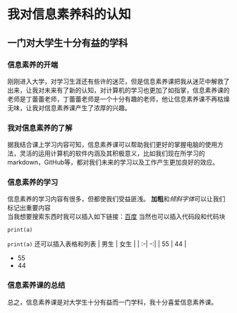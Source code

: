  # 我对信息素养科的认知
 ## 一门对大学生十分有益的学科
 ### 信息素养的开端  
刚刚进入大学，对学习生涯还有些许的迷茫，但是信息素养课把我从迷茫中解救了出来，让我对未来有了新的认知，对计算机的学习也更加了如指掌，信息素养课的老师是丁蕾蕾老师，丁蕾蕾老师是一个十分有趣的老师，他让信息素养课不再枯燥无味，让我对信息素养课产生了浓厚的兴趣。
 ### 我对信息素养的了解  
据我结合课上学习内容可知，信息素养课可以帮助我们更好的掌握电脑的使用方法，灵活的运用计算机的软件内涵及其积极意义，比如我们现在所学习的markdown，GitHub等，都对我们未来的学习以及工作产生更加良好的效应。  
 ### 信息素养的学习  
信息素养的学习内容有很多，但都使我们受益匪浅。
**加粗**和*倾斜字体*可以让我们标记出重要内容  
当我想要搜索东西时我可以插入如下链接：[百度](https://www.baidu.com/)
当然也可以插入代码段和代码块
```
print(a)
```
`print(a)`
还可以插入表格和列表
| 男生 | 女生 |
| :-| -:|
| 55 | 44 |
 + 55
 + 44
 ### 信息素养课的总结
总之，信息素养课是对大学生十分有益而一门学科，我十分喜爱信息素养课。
